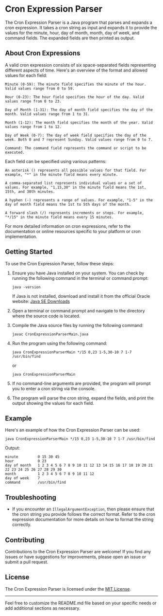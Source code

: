# Cron Expression Parser

The Cron Expression Parser is a Java program that parses and expands a cron expression. It takes a cron string as input and expands it to provide the values for the minute, hour, day of month, month, day of week, and command fields. The expanded fields are then printed as output.

## About Cron Expressions

A valid cron expression consists of six space-separated fields representing different aspects of time. Here's an overview of the format and allowed values for each field:

    Minute (0-59): The minute field specifies the minute of the hour. Valid values range from 0 to 59.

    Hour (0-23): The hour field specifies the hour of the day. Valid values range from 0 to 23.

    Day of Month (1-31): The day of month field specifies the day of the month. Valid values range from 1 to 31.

    Month (1-12): The month field specifies the month of the year. Valid values range from 1 to 12.

    Day of Week (0-7): The day of week field specifies the day of the week. Both 0 and 7 represent Sunday. Valid values range from 0 to 7.

    Command: The command field represents the command or script to be executed.

Each field can be specified using various patterns:

    An asterisk () represents all possible values for that field. For example, "*" in the minute field means every minute.

    A comma-separated list represents individual values or a set of values. For example, "1,15,30" in the minute field means the 1st, 15th, and 30th minutes.

    A hyphen (-) represents a range of values. For example, "1-5" in the day of month field means the 1st to 5th days of the month.

    A forward slash (/) represents increments or steps. For example, "*/15" in the minute field means every 15 minutes.

For more detailed information on cron expressions, refer to the documentation or online resources specific to your platform or cron implementation.

## Getting Started

To use the Cron Expression Parser, follow these steps:

1. Ensure you have Java installed on your system. You can check by running the following command in the terminal or command prompt:
   ```
   java -version
   ```
   If Java is not installed, download and install it from the official Oracle website: [Java SE Downloads](https://www.oracle.com/java/technologies/javase-jdk11-downloads.html)

2. Open a terminal or command prompt and navigate to the directory where the source code is located.

3. Compile the Java source files by running the following command:
   ```
   javac CronExpressionParserMain.java
   ```

4. Run the program using the following command:
   ```
   java CronExpressionParserMain */15 0,23 1-5,30-10 7 1-7 /usr/bin/find
   ```
   or
   ```
   java CronExpressionParserMain
   ```
5. If no command-line arguments are provided, the program will prompt you to enter a cron string via the console.

6. The program will parse the cron string, expand the fields, and print the output showing the values for each field.

## Example

Here's an example of how the Cron Expression Parser can be used:

```
java CronExpressionParserMain */15 0,23 1-5,30-10 7 1-7 /usr/bin/find
```

Output:
```
minute         0 15 30 45
hour           0 23
day of month   1 2 3 4 5 6 7 8 9 10 11 12 13 14 15 16 17 18 19 20 21 22 23 24 25 26 27 28 29 30
month          1 2 3 4 5 6 7 8 9 10 11 12
day of week    7
command        /usr/bin/find
```

## Troubleshooting

- If you encounter an `IllegalArgumentException`, then please ensure that the cron string you provide follows the correct format. Refer to the cron expression documentation for more details on how to format the string correctly.

## Contributing

Contributions to the Cron Expression Parser are welcome! If you find any issues or have suggestions for improvements, please open an issue or submit a pull request.

## License

The Cron Expression Parser is licensed under the [MIT License](LICENSE).

---

Feel free to customize the README.md file based on your specific needs or add additional sections as necessary.